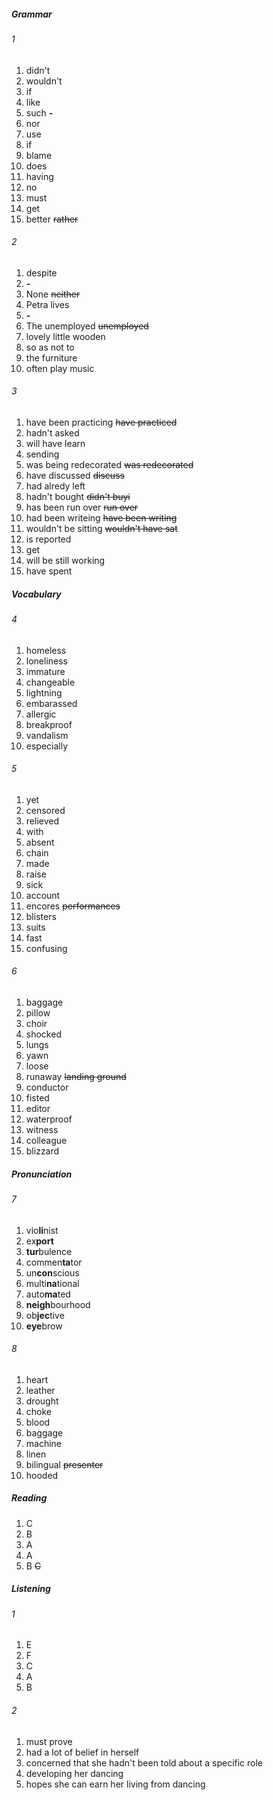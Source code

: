 ##### Grammar
###### 1
1. didn't 
2. wouldn't
3. if
4. like
5. such **-**
6. nor
7. use
8. if
9. blame
10. does
11. having
12. no
13. must
14. get
15. better ~~rather~~

###### 2
1. despite
2. **-**
3. None ~~neither~~
4. Petra lives
5. **-**
6. The unemployed ~~unemployed~~
7. lovely little wooden
8. so as not to
9. the furniture
10. often play music

###### 3
1. have been practicing ~~have practiced~~
2. hadn't asked
3. will have learn
4. sending
5. was being redecorated ~~was redecorated~~
6. have discussed ~~discuss~~
7. had alredy left
8. hadn't bought ~~didn't buyi~~
9. has been run over ~~run over~~
10. had been writeing ~~have been writing~~
11. wouldn't be sitting ~~wouldn't have sat~~
12. is reported
13. get
14. will be still working
15. have spent

##### Vocabulary
###### 4
1. homeless
2. loneliness
3. immature
4. changeable
5. lightning
6. embarassed
7. allergic
8. breakproof
9. vandalism
10. especially

###### 5
1. yet
2. censored
3. relieved
4. with
5. absent
6. chain
7. made
8. raise
9. sick
10. account
11. encores ~~performances~~
12. blisters
13. suits
14. fast
15. confusing

###### 6
1. baggage
2. pillow
3. choir
4. shocked
5. lungs
6. yawn
7. loose
8. runaway ~~landing ground~~
9. conductor
10. fisted
11. editor
12. waterproof
13. witness
14. colleague
15. blizzard

##### Pronunciation
###### 7
1. vio**li**nist
2. ex**port**
3. **tur**bulence
4. commen**ta**tor
5. un**con**scious
6. multi**na**tional
7. auto**ma**ted
8. **neigh**bourhood
9. ob**jec**tive
10. **eye**brow

###### 8
1. heart
2. leather
3. drought
4. choke
5. blood
6. baggage
7. machine
8. linen
9. bilingual ~~presenter~~
10. hooded

##### Reading
1. C 
2. B
3. A
4. A
5. B ~~C~~

##### Listening
###### 1
1. E
2. F
3. C
4. A
5. B 

###### 2
1. must prove 
2. had a lot of belief in herself 
3. concerned that she hadn't been told about a specific role
4. developing her dancing
5. hopes she can earn her living from dancing
